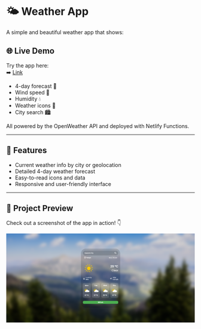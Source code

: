 # 🌤️ Weather App

A simple and beautiful weather app that shows:

## 🌐 Live Demo

Try the app here:  
➡️ [Link](https://weather-pagaw1wgc-denys-projects-e0c0a892.vercel.app/)

- 4-day forecast 📅  
- Wind speed 💨  
- Humidity 💧  
- Weather icons 🌈  
- City search 🏙️  

All powered by the OpenWeather API and deployed with Netlify Functions.

---

## 🚀 Features

- Current weather info by city or geolocation  
- Detailed 4-day weather forecast  
- Easy-to-read icons and data  
- Responsive and user-friendly interface  

---

## 📸 Project Preview

Check out a screenshot of the app in action! 👇

![Preview](assets/preview.png)

